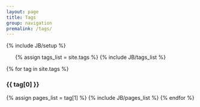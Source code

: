 ```yaml
---
layout: page
title: Tags
group: navigation
premalink: /tags/
---
```


{% include JB/setup %}

<div class="tag_box">
	<ul>
		{% assign tags_list = site.tags %}  
		{% include JB/tags_list %}
	</ul>
</div>

{% for tag in site.tags %} 
  <h3 id="{{ tag[0] }}-ref" class="title">{{ tag[0] }}</h3>
  {% assign pages_list = tag[1] %}  
  {% include JB/pages_list %}
{% endfor %}
